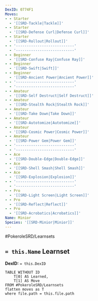 ```yaml
---
DexID: 0774F1
Moves:
- - Starter
  - '[[SRD-Tackle|Tackle]]'
- - Starter
  - '[[SRD-Defense Curl|Defense Curl]]'
- - Starter
  - '[[SRD-Rollout|Rollout]]'
- - '---------------------------'
  - '---------------------------'
- - Beginner
  - '[[SRD-Confuse Ray|Confuse Ray]]'
- - Beginner
  - '[[SRD-Swift|Swift]]'
- - Beginner
  - '[[SRD-Ancient Power|Ancient Power]]'
- - '---------------------------'
  - '---------------------------'
- - Amateur
  - '[[SRD-Self Destruct|Self Destruct]]'
- - Amateur
  - '[[SRD-Stealth Rock|Stealth Rock]]'
- - Amateur
  - '[[SRD-Take Down|Take Down]]'
- - Amateur
  - '[[SRD-Autotomize|Autotomize]]'
- - Amateur
  - '[[SRD-Cosmic Power|Cosmic Power]]'
- - Amateur
  - '[[SRD-Power Gem|Power Gem]]'
- - '---------------------------'
  - '---------------------------'
- - Ace
  - '[[SRD-Double-Edge|Double-Edge]]'
- - Ace
  - '[[SRD-Shell Smash|Shell Smash]]'
- - Ace
  - '[[SRD-Explosion|Explosion]]'
- - '---------------------------'
  - '---------------------------'
- - Pro
  - '[[SRD-Light Screen|Light Screen]]'
- - Pro
  - '[[SRD-Reflect|Reflect]]'
- - Pro
  - '[[SRD-Acrobatics|Acrobatics]]'
Name: Minior
Species: '[[SRD-Minior|Minior]]'
---
```


#PokeroleSRD/Learnsets

## `= this.Name` Learnset

**DexID:** `= this.DexID`

```dataview
TABLE WITHOUT ID
    T[0] AS Learned,
    T[1] AS Move
FROM #PokeroleSRD/Learnsets
flatten moves as T
where file.path = this.file.path
```
